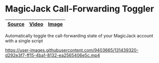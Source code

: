 [magicjack-call-forwarding-toggler image]: https://user-images.githubusercontent.com/9403665/131440209-c7ee6f9c-8bc7-4671-bd2f-d60a95e0e415.jpg "dashboard showing call fowarding hving just been toggled on"
[magicjack-call-forwarding-toggler video]: https://user-images.githubusercontent.com/9403665/131439320-d292e3f7-ff15-4ba1-8132-ea2565406e5c.mp4
[magicjack-call-forwarding-toggler source]: https://github.com/RascalTwo/MagicJackCallFowardingToggler

# MagicJack Call-Forwarding Toggler

| [Source][magicjack-call-forwarding-toggler source] | [Video][magicjack-call-forwarding-toggler video] | [Image][magicjack-call-forwarding-toggler image] |
| - | - | - |

Automatically toggle the call-forwarding state of your MagicJack account with a single script

https://user-images.githubusercontent.com/9403665/131439320-d292e3f7-ff15-4ba1-8132-ea2565406e5c.mp4
